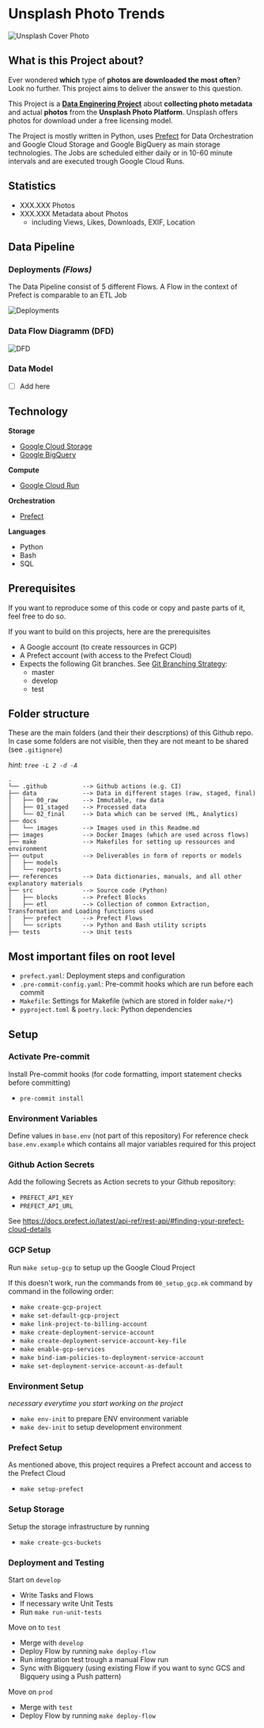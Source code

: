 # Unsplash Photo Trends

![Unsplash Cover Photo](https://github.com/m-p-esser/unsplash_photo_trends/blob/master/docs/images/unsplash_cover_image.png)

## What is this Project about?

Ever wondered **which** type of **photos are downloaded the most often**? Look no further. This project aims to deliver the answer to this question. 

This Project is a <u>**Data Enginering Project**</u> about **collecting photo metadata** and actual **photos** from the **Unsplash Photo Platform**. Unsplash offers photos for download under a free licensing model.

The Project is mostly written in Python, uses [Prefect](https://www.prefect.io/) for Data Orchestration and Google Cloud Storage and Google BigQuery as main storage technologies. The Jobs are scheduled either daily or in 10-60 minute intervals and are executed trough Google Cloud Runs.

## Statistics
- XXX.XXX Photos
- XXX.XXX Metadata about Photos
  - including Views, Likes, Downloads, EXIF, Location

## Data Pipeline

### Deployments *(Flows)*
The Data Pipeline consist of 5 different Flows. A Flow in the context of Prefect is comparable to an ETL Job

![Deployments](https://raw.githubusercontent.com/m-p-esser/unsplash_photo_trends/master/docs/images/deployments.png)


### Data Flow Diagramm (DFD)
![DFD](https://raw.githubusercontent.com/m-p-esser/unsplash_photo_trends/master/docs/images/dataflow_diagram.png)

### Data Model

- [ ] Add here

## Technology 

**Storage**
- [Google Cloud Storage](https://cloud.google.com/storage?hl=en)
- [Google BigQuery](https://cloud.google.com/bigquery?hl=en)

**Compute**
- [Google Cloud Run](https://cloud.google.com/run?hl=en)

**Orchestration**
- [Prefect](https://www.prefect.io/)

**Languages**
- Python
- Bash
- SQL

## Prerequisites

If you want to reproduce some of this code or copy and paste parts of it, feel free to do so.

If you want to build on this projects, here are the prerequisites

- A Google account (to create ressources in GCP)
- A Prefect account (with access to the Prefect Cloud)
- Expects the following Git branches. See [Git Branching Strategy](https://github.com/m-p-esser/unsplash_photo_trends/blob/master/docs/images/Data_Engineering_Git_Branching_Strategy.png):
  - master
  - develop
  - test 

## Folder structure

These are the main folders (and their their descrptions) of this Github repo. In case some folders are not visible, then they are not meant to be shared (see `.gitignore`) 

*hint: `tree -L 2 -d -A`* 

```
.
└── .github          --> Github actions (e.g. CI)
├── data             --> Data in different stages (raw, staged, final)
│   ├── 00_raw       --> Immutable, raw data
│   ├── 01_staged    --> Processed data
│   └── 02_final     --> Data which can be served (ML, Analytics)
├── docs
│   └── images       --> Images used in this Readme.md
├── images           --> Docker Images (which are used across flows)
├── make             --> Makefiles for setting up ressources and environment
├── output           --> Deliverables in form of reports or models
│   ├── models
│   └── reports
├── references       --> Data dictionaries, manuals, and all other explanatory materials
├── src              --> Source code (Python)
│   ├── blocks       --> Prefect Blocks
│   ├── etl          --> Collection of common Extraction, Transformation and Loading functions used
│   ├── prefect      --> Prefect Flows
│   └── scripts      --> Python and Bash utility scripts
├── tests            --> Unit tests
```

## Most important files on root level

- `prefect.yaml`: Deployment steps and configuration
- `.pre-commit-config.yaml`: Pre-commit hooks which are run before each commit
- `Makefile`: Settings for Makefile (which are stored in folder `make/*`)
- `pyproject.toml` & `poetry.lock`: Python dependencies 

## Setup

### Activate Pre-commit 
Install Pre-commit hooks (for code formatting, import statement checks before committing)
- `pre-commit install`

### Environment Variables
Define values in `base.env` (not part of this repository)
For reference check `base.env.example` which contains all major variables required for this project

### Github Action Secrets
Add the following Secrets as Action secrets to your Github repository: 
- `PREFECT_API_KEY`
- `PREFECT_API_URL`

See https://docs.prefect.io/latest/api-ref/rest-api/#finding-your-prefect-cloud-details

### GCP Setup
Run `make setup-gcp` to setup up the Google Cloud Project

If this doesn't work, run the commands from `00_setup_gcp.mk` command by command in the following order:
- `make create-gcp-project`
- `make set-default-gcp-project`
- `make link-project-to-billing-account`
- `make create-deployment-service-account`
- `make create-deployment-service-account-key-file`
- `make enable-gcp-services`
- `make bind-iam-policies-to-deployment-service-account`
- `make set-deployment-service-account-as-default`

### Environment Setup
*necessary everytime you start working on the project*
- `make env-init` to prepare ENV environment variable
- `make dev-init` to setup development environment

### Prefect Setup
As mentioned above, this project requires a Prefect account and access to the Prefect Cloud
- `make setup-prefect` 

### Setup Storage
Setup the storage infrastructure by running
- `make create-gcs-buckets`

### Deployment and Testing

Start on `develop`
- Write Tasks and Flows
- If necessary write Unit Tests
- Run `make run-unit-tests`

Move on to `test`
- Merge with `develop`
- Deploy Flow by running `make deploy-flow`
- Run integration test trough a manual Flow run
- Sync with Bigquery (using existing Flow if you want to sync GCS and Bigquery using a Push pattern)

Move on `prod`
- Merge with `test`
- Deploy Flow by running `make deploy-flow`

